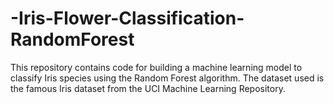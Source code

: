 # -Iris-Flower-Classification-RandomForest
This repository contains code for building a machine learning model to classify Iris species using the Random Forest algorithm. The dataset used is the famous Iris dataset from the UCI Machine Learning Repository.

